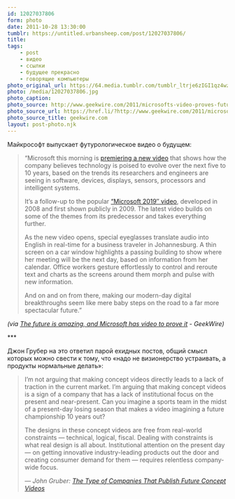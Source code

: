 ```yaml
---
id: 12027037806
form: photo
date: 2011-10-28 13:30:00
tumblr: https://untitled.urbansheep.com/post/12027037806/
title:
tags:
    - post
    - видео
    - ссылки
    - будущее прекрасно
    - говорящие компьютеры
photo_original_url: https://64.media.tumblr.com/tumblr_ltrje6zIGI1qz4wzio1_1280.jpg
photo: /media/12027037806.jpg
photo_caption: 
photo_source: http://www.geekwire.com/2011/microsofts-video-proves-future-awesome
photo_source_url: https://href.li/?http://www.geekwire.com/2011/microsofts-video-proves-future-awesome
photo_source_title: geekwire.com
layout: post-photo.njk
---
```


<p><p>Майкрософт выпускает футурологическое видео о будущем:</p>

<blockquote>
<p>“Microsoft this morning is <a href="http://blogs.technet.com/b/microsoft_blog/archive/2011/10/27/microsoft-offers-a-glimpse-into-the-future-of-productivity.aspx">premiering a new video</a> that shows how the company believes technology is poised to evolve over the next five to 10 years, based on the trends its researchers and engineers are seeing in software, devices, displays, sensors, processors and intelligent systems.</p>

<p>It’s a follow-up to the popular <a href="http://blogs.technet.com/b/next/archive/2011/10/25/looking-back-on-2019.aspx">“Microsoft 2019″ video</a>, developed in 2008 and first shown publicly in 2009. The latest video builds on some of the themes from its predecessor and takes everything further.</p>

<p>As the new video opens, special eyeglasses translate audio into English in real-time for a business traveler in Johannesburg. A thin screen on a car window highlights a passing building to show where her meeting will be the next day, based on information from her calendar. Office workers gesture effortlessly to control and reroute text and charts as the screens around them morph and pulse with new information.</p>

<p>And on and on from there, making our modern-day digital breakthroughs seem like mere baby steps on the road to a far more spectacular future.”</p>
</blockquote>

<p><em>(via <a href="http://www.geekwire.com/2011/microsofts-video-proves-future-awesome">The future is amazing, and Microsoft has video to prove it</a> - GeekWire)</em>

</p><p>***</p>

<p>Джон Грубер на это ответил парой ехидных постов, общий смысл которых можно свести к тому, что «надо не визионерство устраивать, а продукты нормальные делать»:</p>

<blockquote>
<p>I’m not arguing that making concept videos directly leads to a lack of traction in the current market. I’m arguing that making concept videos is a sign of a company that has a lack of institutional focus on the present and near-present. Can you imagine a sports team in the midst of a present-day losing season that makes a video imagining a future championship 10 years out?</p>

<p>The designs in these concept videos are free from real-world constraints — technical, logical, fiscal. Dealing with constraints is what real design is all about. Institutional attention on the present day — on getting innovative industry-leading products out the door and creating consumer demand for them — requires relentless company-wide focus.</p>

<p><em>— John Gruber: <a href="http://daringfireball.net/2011/11/companies_that_publish_concept_videos">The Type of Companies That Publish Future Concept Videos</a></em></p>
</blockquote></p>
